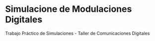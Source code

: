 # Simulacione de Modulaciones Digitales
Trabajo Práctico de Simulaciones - Taller de Comunicaciones Digitales 
